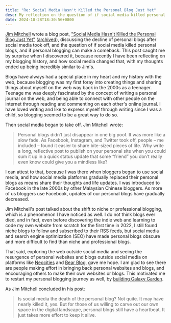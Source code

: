 ```yaml
---
title: "Re: Social Media Hasn't Killed the Personal Blog Just Yet"
desc: My reflection on the question of if social media killed personal blogs, inspired by Jim Mitchell's blog post.
date: 2024-10-28T18:30:56+0800
---
```


[Jim Mitchell](https://jimmitchell.org/) wrote a blog post, ["Social Media Hasn't Killed the Personal Blog Just Yet"](https://jimmitchell.org/2024/09/21/social-media-hasnt.html) ([archived](https://archive.is/G89vw)), discussing the decline of personal blogs after social media took off, and the question of if social media killed personal blogs, and if personal blogging can make a comeback. This post caught me by surprise when I discovered it, because recently I have been reflecting on my blogging history, and how social media changed that, with my thoughts ended up being incredibly similar to Jim's.

Blogs have always had a special place in my heart and my history with the web, because blogging was my first foray into creating things and sharing things about myself on the web way back in the 2000s as a teenager. Teenage me was deeply fascinated by the concept of writing a personal journal on the web, and being able to connect with other people on the internet through reading and commenting on each other's online journal. I have loved writing and like to express myself through writing since I was a child, so blogging seemed to be a great way to do so.

Then social media began to take off. Jim Mitchell wrote:

> Personal blogs didn’t just disappear in one big poof. It was more like a slow fade. As Facebook, Instagram, and Twitter took off, people – me included – found it easier to share bite-sized pieces of life. Why write a long, reflective post to publish on your personal site when you could sum it up in a quick status update that some “friend” you don’t really even know could give you a mindless like?

I can attest to that, because I was there when bloggers began to use social media, and how social media platforms gradually replaced their personal blogs as means share their thoughts and life updates. I was introduced to Facebook in the late 2000s by other Malaysian Chinese bloggers. As more of us bloggers use Facebook, updates of our personal blogs have gradually decreased.

Jim Mitchell's post talked about the shift to niche or professional blogging, which is a phenomenon I have noticed as well. I do not think blogs ever died, and in fact, even before discovering the indie web and learning to code my own website from scratch for the first time in 2022, I still found niche blogs to follow and subscribed to their RSS feeds, but social media and search engine optimization (SEO) have made personal blogs obscure and more difficult to find than niche and professional blogs.

That said, exploring the web outside social media and seeing the resurgence of personal websites and blogs outside social media on platforms like [Neocities](https://neocities.org/) and [Bear Blog](https://bearblog.dev/), gave me hope. I am glad to see there are people making effort in bringing back personal websites and blogs, and encouraging others to make their own websites or blogs. This motivated me to restart my personal blogging journey as well, by [building Galaxy Garden](2024-10-08-welcome-to-galaxy-garden.md).

As Jim Mitchell concluded in his post:

> Is social media the death of the personal blog? Not quite. It may have nearly killed it, yes. But for those of us willing to carve out our own space in the digital landscape, personal blogs still have a heartbeat. It just takes more effort to keep it alive.
